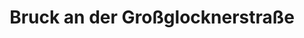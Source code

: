 ---
title: Bruck an der Großglocknerstraße
url: /bruck-an-der-grossglocknerstrasse/
latitude: 47.287
longitude: 12.81
---